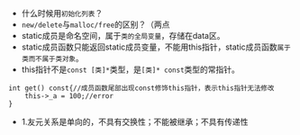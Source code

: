 * 什么时候用`初始化列表`？
* `new/delete`与`malloc/free`的区别？（两点
* static成员是命名空间，属于`类的全局变量`，存储在data区。
* static成员函数只能返回static成员变量，不能用this指针，static成员函数`属于类而不属于类对象`。
* this指针不是`const [类]*`类型，是`[类]* const`类型的常指针。

```
int get() const{//成员函数尾部出现const修饰this指针，表示this指针无法修改
    this->_a = 100;//error
}
```

* 1.友元关系是单向的，不具有交换性；不能被继承；不具有传递性
